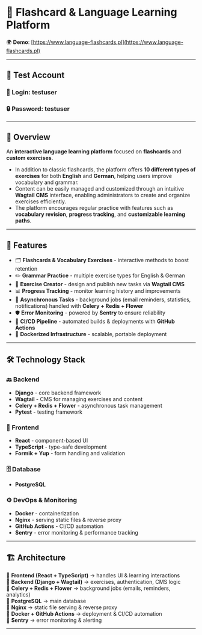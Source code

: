 # 📝 Flashcard & Language Learning Platform  

🌍 **Demo**: [https://www.language-flashcards.pl](https://www.language-flashcards.pl)  

---

## 🔑 Test Account
### 👤 Login: **testuser**  
### 🔒 Password: **testuser**  

---

## 📖 Overview  

An **interactive language learning platform** focused on **flashcards** and **custom exercises**.  
- In addition to classic flashcards, the platform offers **10 different types of exercises** for both **English** and **German**, helping users improve vocabulary and grammar.  
- Content can be easily managed and customized through an intuitive **Wagtail CMS** interface, enabling administrators to create and organize exercises efficiently.  
- The platform encourages regular practice with features such as **vocabulary revision**, **progress tracking**, and **customizable learning paths**.  

---

## 🚀 Features  

- 🗂️ **Flashcards & Vocabulary Exercises** - interactive methods to boost retention  
- ✏️ **Grammar Practice** - multiple exercise types for English & German  
- 📝 **Exercise Creator** - design and publish new tasks via **Wagtail CMS**  
- 📊 **Progress Tracking** - monitor learning history and improvements  
- 🔄 **Asynchronous Tasks** - background jobs (email reminders, statistics, notifications) handled with **Celery + Redis + Flower**  
- 🛡️ **Error Monitoring** - powered by **Sentry** to ensure reliability  
- 🚀 **CI/CD Pipeline** - automated builds & deployments with **GitHub Actions**  
- 🐳 **Dockerized Infrastructure** - scalable, portable deployment  

---

## 🛠️ Technology Stack  

### 🔙 Backend  
- **Django** - core backend framework  
- **Wagtail** - CMS for managing exercises and content  
- **Celery + Redis + Flower** - asynchronous task management  
- **Pytest** - testing framework  

### 🎨 Frontend  
- **React** - component-based UI  
- **TypeScript** - type-safe development  
- **Formik + Yup** - form handling and validation  

### 🗄️ Database  
- **PostgreSQL**  

### ⚙️ DevOps & Monitoring  
- **Docker** - containerization  
- **Nginx** - serving static files & reverse proxy  
- **GitHub Actions** - CI/CD automation  
- **Sentry** - error monitoring & performance tracking  

---

## 🏗️ Architecture  

🔹 **Frontend (React + TypeScript)** → handles UI & learning interactions  
🔹 **Backend (Django + Wagtail)** → exercises, authentication, CMS logic  
🔹 **Celery + Redis + Flower** → background jobs (emails, reminders, analytics)  
🔹 **PostgreSQL** → main database  
🔹 **Nginx** → static file serving & reverse proxy  
🔹 **Docker + GitHub Actions** → deployment & CI/CD automation  
🔹 **Sentry** → error monitoring & alerting  

---

